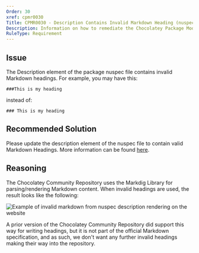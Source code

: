 ```yaml
---
Order: 30
xref: cpmr0030
Title: CPMR0030 - Description Contains Invalid Markdown Heading (nuspec)
Description: Information on how to remediate the Chocolatey Package Moderation Rule 0030
RuleType: Requirement
---
```


<?! Include "../../../../../shared/package-validator-rule-requirement.txt" /?>

## Issue

The Description element of the package nuspec file contains invalid Markdown headings.  For example, you may have this:

```
###This is my heading
```
instead of:

```
### This is my heading
```

## Recommended Solution

Please update the description element of the nuspec file to contain valid Markdown Headings.  More information can be found [here](https://github.com/adam-p/markdown-here/wiki/Markdown-Cheatsheet#headers).

## Reasoning

The Chocolatey Community Repository uses the Markdig Library for parsing/rendering Markdown content.  When invalid headings are used, the result looks like the following:

![Example of invalid markdown from nuspec description rendering on the website](/assets/images/moderation/invalid-markdown-rendering.png)

A prior version of the Chocolatey Community Repository did support this way for writing headings, but it is not part of the official Markdown specification, and as such, we don't want any further invalid headings making their way into the repository.